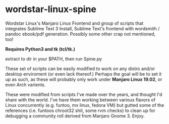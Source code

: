 # wordstar-linux-spine
Wordstar Linux's Manjaro Linux Frontend and group of scripts that integrates Sublime Text 3 Install, 
Sublime Text's frontend with wordsmith / pandoc ebook/pdf generation.
Possibly some other crap not mentioned, too!

**Requires Python3 and tk (tcl/tk.)**

extract to dir in your $PATH, then run Spine.py

These set of scripts can be easily modified to work on any distro and/or desktop enviroment (or even lack thereof.)
Perhaps the goal will be to set it up as such, as these will probably only work under **Manjaro Linux 19.02**, or even Arch varients.

These were modified from scripts I've made over the years, and thought I'd share with the world. I've have them working between
various flavors of Linux concurrently (e.g. funtoo, mx linux, fedora VM) but gutted some of the references (i.e. funtoos chroot32 shit, some rvm checks) to clean up for debugging
a community roll derived from Manjaro Gnome 3. Enjoy.
